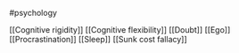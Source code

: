 #psychology 

[[Cognitive rigidity]]
[[Cognitive flexibility]]
[[Doubt]]
[[Ego]]
[[Procrastination]]
[[Sleep]]
[[Sunk cost fallacy]]
